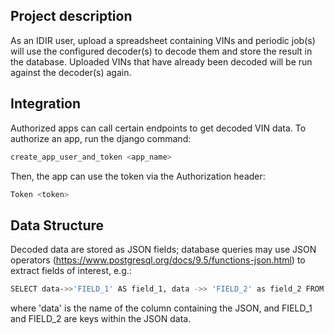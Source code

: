 ## Project description

As an IDIR user, upload a spreadsheet containing VINs and periodic job(s) will use the configured decoder(s) to decode them and store the result in the database. Uploaded VINs that have already been decoded will be run against the decoder(s) again.

## Integration

Authorized apps can call certain endpoints to get decoded VIN data. To authorize an app, run the django command:

```sh
create_app_user_and_token <app_name>
```

Then, the app can use the token via the Authorization header: 

```sh
Token <token>
```

## Data Structure

Decoded data are stored as JSON fields; database queries may use JSON operators (https://www.postgresql.org/docs/9.5/functions-json.html) to extract fields of interest, e.g.:

```sh
SELECT data->>'FIELD_1' AS field_1, data ->> 'FIELD_2' as field_2 FROM table;
```

where 'data' is the name of the column containing the JSON, and FIELD_1 and FIELD_2 are keys within the JSON data.